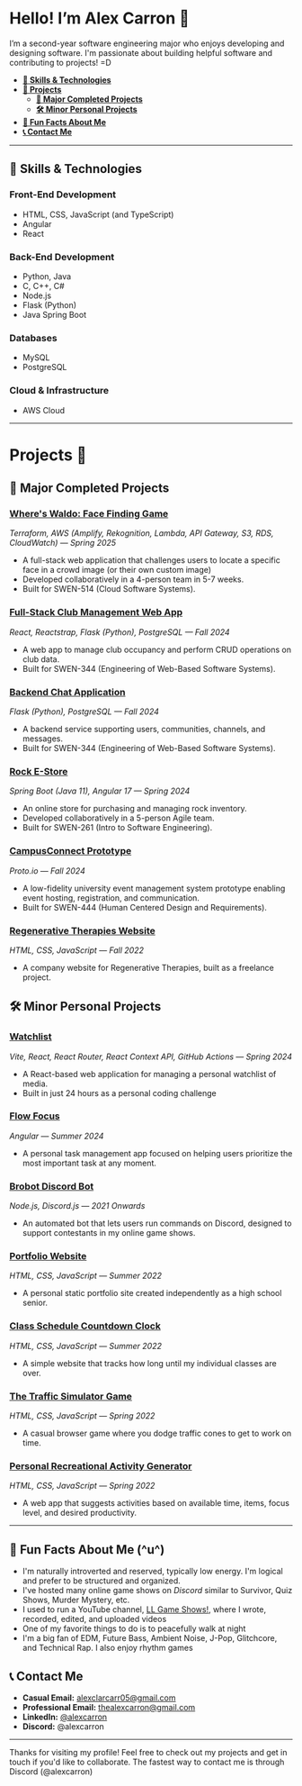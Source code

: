 
# Hello! I’m Alex Carron 👋

I’m a second-year software engineering major who enjoys developing and designing software. I'm passionate about building helpful software and contributing to projects! =D

- **[🌳 Skills & Technologies](#-skills--technologies)**
- **[📂 Projects](#projects-)**
  - **[🌟 Major Completed Projects](#-major-completed-projects)**
  - **[🛠 Minor Personal Projects](#-minor-personal-projects)**
- **[🎉 Fun Facts About Me](#-fun-facts-about-me-u)**
- **[📞 Contact Me](#-contact-me)**

---

## 🌳 Skills & Technologies
### Front-End Development
- HTML, CSS, JavaScript (and TypeScript)  
- Angular  
- React  

### Back-End Development
- Python, Java  
- C, C++, C#
- Node.js  
- Flask (Python)  
- Java Spring Boot  

### Databases  
- MySQL  
- PostgreSQL  

### Cloud & Infrastructure  
- AWS Cloud

---

# Projects 📂
## 🌟 Major Completed Projects
### [Where's Waldo: Face Finding Game](https://github.com/514-2245-2-team-6/terraform-infastructure) 
*Terraform, AWS (Amplify, Rekognition, Lambda, API Gateway, S3, RDS, CloudWatch) — Spring 2025* 
- A full-stack web application that challenges users to locate a specific face in a crowd image (or their own custom image)
- Developed collaboratively in a 4-person team in 5-7 weeks.
- Built for SWEN-514 (Cloud Software Systems).

### [Full-Stack Club Management Web App](https://github.com/alexcarron/club-occupancy-manager) 
*React, Reactstrap, Flask (Python), PostgreSQL — Fall 2024* 
- A web app to manage club occupancy and perform CRUD operations on club data.
- Built for SWEN-344 (Engineering of Web-Based Software Systems).

### [Backend Chat Application](https://github.com/alexcarron/chat-server) 
*Flask (Python), PostgreSQL — Fall 2024*  
- A backend service supporting users, communities, channels, and messages.
- Built for SWEN-344 (Engineering of Web-Based Software Systems).

### [Rock E-Store](https://github.com/alexcarron/rock-estore)
*Spring Boot (Java 11), Angular 17 — Spring 2024*  
- An online store for purchasing and managing rock inventory.
- Developed collaboratively in a 5-person Agile team.
- Built for SWEN-261 (Intro to Software Engineering).

### [CampusConnect Prototype](https://github.com/alexcarron/campus-connect)
*Proto.io — Fall 2024*  
- A low-fidelity university event management system prototype enabling event hosting, registration, and communication.
- Built for SWEN-444 (Human Centered Design and Requirements).

### [Regenerative Therapies Website](https://github.com/alexcarron/regenerative-therapies/) 
*HTML, CSS, JavaScript — Fall 2022*  
- A company website for Regenerative Therapies, built as a freelance project.


## 🛠 Minor Personal Projects
### [Watchlist](https://github.com/alexcarron/watchlist/) 
*Vite, React, React Router, React Context API, GitHub Actions — Spring 2024*
- A React-based web application for managing a personal watchlist of media.
- Built in just 24 hours as a personal coding challenge

### [Flow Focus](https://github.com/alexcarron/flow-focus)
*Angular — Summer 2024*  
- A personal task management app focused on helping users prioritize the most important task at any moment.

### [Brobot Discord Bot](https://github.com/alexcarron/brobot)
*Node.js, Discord.js — 2021 Onwards*
- An automated bot that lets users run commands on Discord, designed to support contestants in my online game shows.

### [Portfolio Website](https://github.com/alexcarron/portfolio)
*HTML, CSS, JavaScript — Summer 2022*  
- A personal static portfolio site created independently as a high school senior.

### [Class Schedule Countdown Clock](https://github.com/alexcarron/schedule)
*HTML, CSS, JavaScript — Summer 2022*  
- A simple website that tracks how long until my individual classes are over.

### [The Traffic Simulator Game](https://github.com/alexcarron/traffic_simulator) 
*HTML, CSS, JavaScript — Spring 2022*  
- A casual browser game where you dodge traffic cones to get to work on time.

### [Personal Recreational Activity Generator](https://github.com/alexcarron/recreational-activity-generator)
*HTML, CSS, JavaScript — Spring 2022*  
- A web app that suggests activities based on available time, items, focus level, and desired productivity.

---

## 🎉 Fun Facts About Me (^u^)
- I'm naturally introverted and reserved, typically low energy. I'm logical and prefer to be structured and organized.
- I've hosted many online game shows on *Discord* similar to Survivor, Quiz Shows, Murder Mystery, etc.
- I used to run a YouTube channel, [LL Game Shows!](https://youtube.com/LLGameShows), where I wrote, recorded, edited, and uploaded videos
- One of my favorite things to do is to peacefully walk at night
- I'm a big fan of EDM, Future Bass, Ambient Noise, J-Pop, Glitchcore, and Technical Rap. I also enjoy rhythm games

## 📞 Contact Me
- **Casual Email:** <a href="mailto:alexclarcarr05+github@gmail.com">alexclarcarr05@gmail.com</a>
- **Professional Email:** <a href="mailto:thealexcarron+github@gmail.com">thealexcarron@gmail.com</a>
- **LinkedIn:** [@alexcarron](https://www.linkedin.com/in/alexcarron/)
- **Discord:** @alexcarron

---

Thanks for visiting my profile! Feel free to check out my projects and get in touch if you'd like to collaborate. The fastest way to contact me is through Discord (@alexcarron)

